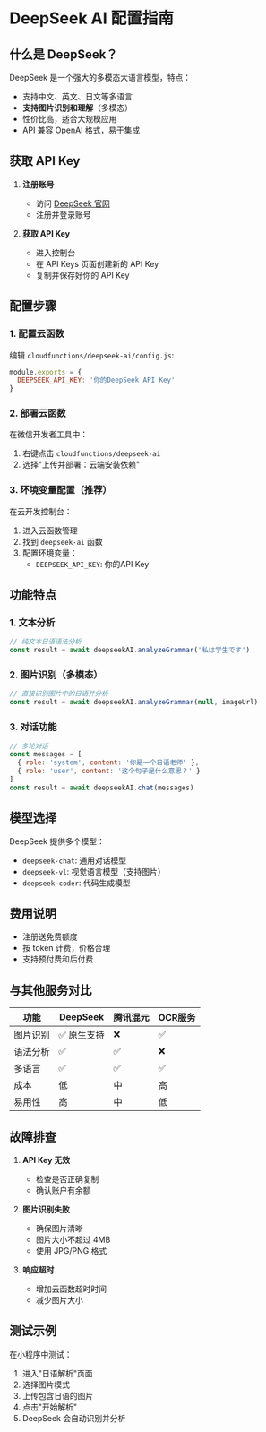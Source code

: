# DeepSeek AI 配置指南

## 什么是 DeepSeek？

DeepSeek 是一个强大的多模态大语言模型，特点：
- 支持中文、英文、日文等多语言
- **支持图片识别和理解**（多模态）
- 性价比高，适合大规模应用
- API 兼容 OpenAI 格式，易于集成

## 获取 API Key

1. **注册账号**
   - 访问 [DeepSeek 官网](https://platform.deepseek.com/)
   - 注册并登录账号

2. **获取 API Key**
   - 进入控制台
   - 在 API Keys 页面创建新的 API Key
   - 复制并保存好你的 API Key

## 配置步骤

### 1. 配置云函数

编辑 `cloudfunctions/deepseek-ai/config.js`:
```javascript
module.exports = {
  DEEPSEEK_API_KEY: '你的DeepSeek API Key'
}
```

### 2. 部署云函数

在微信开发者工具中：
1. 右键点击 `cloudfunctions/deepseek-ai`
2. 选择"上传并部署：云端安装依赖"

### 3. 环境变量配置（推荐）

在云开发控制台：
1. 进入云函数管理
2. 找到 `deepseek-ai` 函数
3. 配置环境变量：
   - `DEEPSEEK_API_KEY`: 你的API Key

## 功能特点

### 1. 文本分析
```javascript
// 纯文本日语语法分析
const result = await deepseekAI.analyzeGrammar('私は学生です')
```

### 2. 图片识别（多模态）
```javascript
// 直接识别图片中的日语并分析
const result = await deepseekAI.analyzeGrammar(null, imageUrl)
```

### 3. 对话功能
```javascript
// 多轮对话
const messages = [
  { role: 'system', content: '你是一个日语老师' },
  { role: 'user', content: '这个句子是什么意思？' }
]
const result = await deepseekAI.chat(messages)
```

## 模型选择

DeepSeek 提供多个模型：
- `deepseek-chat`: 通用对话模型
- `deepseek-vl`: 视觉语言模型（支持图片）
- `deepseek-coder`: 代码生成模型

## 费用说明

- 注册送免费额度
- 按 token 计费，价格合理
- 支持预付费和后付费

## 与其他服务对比

| 功能 | DeepSeek | 腾讯混元 | OCR服务 |
|-----|----------|---------|---------|
| 图片识别 | ✅ 原生支持 | ❌ | ✅ |
| 语法分析 | ✅ | ✅ | ❌ |
| 多语言 | ✅ | ✅ | ✅ |
| 成本 | 低 | 中 | 高 |
| 易用性 | 高 | 中 | 低 |

## 故障排查

1. **API Key 无效**
   - 检查是否正确复制
   - 确认账户有余额

2. **图片识别失败**
   - 确保图片清晰
   - 图片大小不超过 4MB
   - 使用 JPG/PNG 格式

3. **响应超时**
   - 增加云函数超时时间
   - 减少图片大小

## 测试示例

在小程序中测试：
1. 进入"日语解析"页面
2. 选择图片模式
3. 上传包含日语的图片
4. 点击"开始解析"
5. DeepSeek 会自动识别并分析